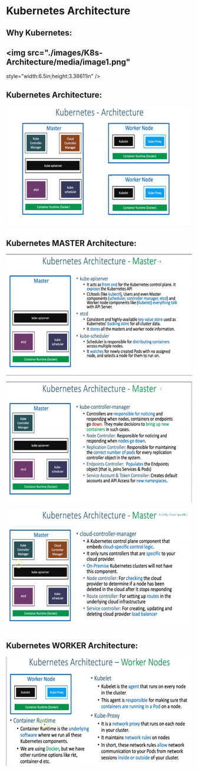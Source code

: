 # Kubernetes Architecture

## Why Kubernetes:

## <img src="./images/K8s-Architecture/media/image1.png"
style="width:6.5in;height:3.38611in" />

## 

## Kubernetes Architecture:

<img src="./images/K8s-Architecture/media/image2.png"
style="width:6.5in;height:3.39931in" />

## Kubernetes MASTER Architecture:

<img src="./images/K8s-Architecture/media/image3.png"
style="width:6.5in;height:3.41667in" />

<img src="./images/K8s-Architecture/media/image4.png"
style="width:6.5in;height:3.39583in" />

<img src="./images/K8s-Architecture/media/image5.png"
style="width:6.5in;height:3.38542in" />

## Kubernetes WORKER Architecture:

<img src="./images/K8s-Architecture/media/image6.png"
style="width:6.5in;height:3.07292in" />
